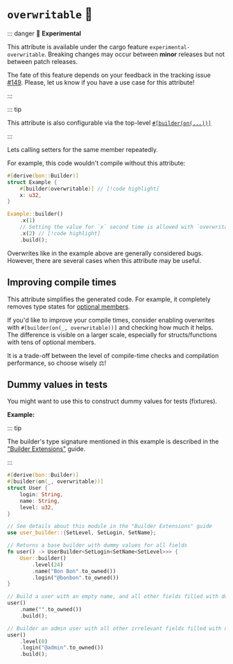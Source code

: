 # `overwritable` :microscope:

::: danger 🔬 **Experimental**

This attribute is available under the cargo feature `experimental-overwritable`. Breaking changes may occur between **minor** releases but not between patch releases.

The fate of this feature depends on your feedback in the tracking issue [#149](https://github.com/elastio/bon/issues/149). Please, let us know if you have a use case for this attribute!

:::

::: tip

This attribute is also configurable via the top-level [`#[builder(on(...))]`](../top-level/on)

:::

Lets calling setters for the same member repeatedly.

For example, this code wouldn't compile without this attribute:

```rust
#[derive(bon::Builder)]
struct Example {
    #[builder(overwritable)] // [!code highlight]
    x: u32,
}

Example::builder()
    .x(1)
    // Setting the value for `x` second time is allowed with `overwritable` // [!code highlight]
    .x(2) // [!code highlight]
    .build();
```

Overwrites like in the example above are generally considered bugs. However, there are several cases when this attribute may be useful.

## Improving compile times

This attribute simplifies the generated code. For example, it completely removes type states for [optional members](../../../guide/optional-members).

If you'd like to improve your compile times, consider enabling overwrites with `#[builder(on(_, overwritable))]` and checking how much it helps. The difference is visible on a larger scale, especially for structs/functions with tens of optional members.

It is a trade-off between the level of compile-time checks and compilation performance, so choose wisely ⚖️!

## Dummy values in tests

You might want to use this to construct dummy values for tests (fixtures).

**Example:**

::: tip

The builder's type signature mentioned in this example is described in the ["Builder Extensions"](../../../guide/builder-extensions) guide.

:::

```rust
#[derive(bon::Builder)]
#[builder(on(_, overwritable))]
struct User {
    login: String,
    name: String,
    level: u32,
}

// See details about this module in the "Builder Extensions" guide
use user_builder::{SetLevel, SetLogin, SetName};

// Returns a base builder with dummy values for all fields
fn user() -> UserBuilder<SetLogin<SetName<SetLevel>>> {
    User::builder()
        .level(24)
        .name("Bon Bon".to_owned())
        .login("@bonbon".to_owned())
}

// Build a user with an empty name, and all other fields filled with dummy data
user()
    .name("".to_owned())
    .build();

// Builder an admin user with all other irrelevant fields filled with dummy data
user()
    .level(0)
    .login("@admin".to_owned())
    .build();
```
